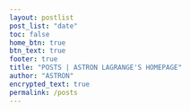 ```yaml
---
layout: postlist
post_list: "date"
toc: false
home_btn: true
btn_text: true
footer: true
title: "POSTS | ASTRON LAGRANGE'S HOMEPAGE"
author: "ASTRON"
encrypted_text: true
permalink: /posts
---
```


